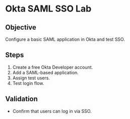 # Okta SAML SSO Lab

## Objective
Configure a basic SAML application in Okta and test SSO.

## Steps
1. Create a free Okta Developer account.
2. Add a SAML-based application.
3. Assign test users.
4. Test login flow.

## Validation
- Confirm that users can log in via SSO.

